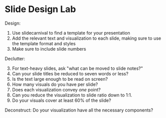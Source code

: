 # Slide Design Lab


Design:
1. Use slidecarnival to find a template for your presentation
2. Add the relevant text and visualization to each slide, making sure to use the template format and styles
3. Make sure to include slide numbers

Declutter:

3. For text-heavy slides, ask "what can be moved to slide notes?"
4. Can your slide titles be reduced to seven words or less?
5. Is the text large enough to be read on screen?
6. How many visuals do you have per slide? 
7. Does each visualization convey *one* point? 
8. Can you reduce the visualization to slide ratio down to 1:1.
9. Do your visuals cover at least 60% of the slide?

Deconstruct:
 Do your visualization have all the necessary components?

